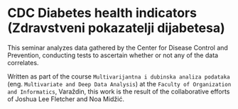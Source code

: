 # CDC Diabetes health indicators (Zdravstveni pokazatelji dijabetesa)

This seminar analyzes data gathered by the Center for Disease Control and Prevention, conducting tests to ascertain whether or not any of the data correlates.

Written as part of the course `Multivarijantna i dubinska analiza podataka` (eng. `Multivariate and Deep Data Analysis`) at the `Faculty of Organization and Informatics`, Varaždin, this work is the result of the collaborative efforts of Joshua Lee Fletcher and Noa Midžić.
